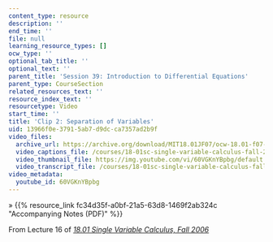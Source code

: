 ```yaml
---
content_type: resource
description: ''
end_time: ''
file: null
learning_resource_types: []
ocw_type: ''
optional_tab_title: ''
optional_text: ''
parent_title: 'Session 39: Introduction to Differential Equations'
parent_type: CourseSection
related_resources_text: ''
resource_index_text: ''
resourcetype: Video
start_time: ''
title: 'Clip 2: Separation of Variables'
uid: 13966f0e-3791-5ab7-d9dc-ca7357ad2b9f
video_files:
  archive_url: https://archive.org/download/MIT18.01JF07/ocw-18.01-f07-lec16_300k.mp4
  video_captions_file: /courses/18-01sc-single-variable-calculus-fall-2010/ccd445d6887557cba4cb8a47b5f310c4_60VGKnYBpbg.vtt
  video_thumbnail_file: https://img.youtube.com/vi/60VGKnYBpbg/default.jpg
  video_transcript_file: /courses/18-01sc-single-variable-calculus-fall-2010/15237b1b6b3d8242ea10127ccb7224f4_60VGKnYBpbg.pdf
video_metadata:
  youtube_id: 60VGKnYBpbg
---
```


» {{% resource_link fc34d35f-a0bf-21a5-63d8-1469f2ab324c "Accompanying Notes (PDF)" %}}

From Lecture 16 of [_18.01 Single Variable Calculus, Fall 2006_](/courses/18-01-single-variable-calculus-fall-2006/video_galleries/video-lectures)